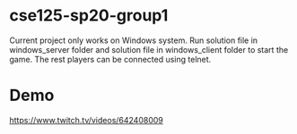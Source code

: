 # cse125-sp20-group1

Current project only works on Windows system. Run solution file in windows_server folder and solution file in windows_client folder to start the game. The rest players can be connected using telnet. 

# Demo 
https://www.twitch.tv/videos/642408009
